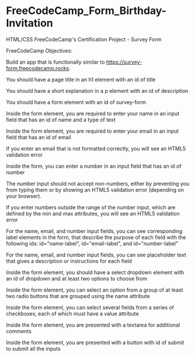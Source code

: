 # FreeCodeCamp_Form_Birthday-Invitation
HTML/CSS FreeCodeCamp's Certification Project - Survey Form 


FreeCodeCamp Objectives:

  Build an app that is functionally similar to https://survey-form.freecodecamp.rocks.

  You should have a page title in an h1 element with an id of title
  
  You should have a short explanation in a p element with an id of description
  
  You should have a form element with an id of survey-form
  
  Inside the form element, you are required to enter your name in an input field that has an id of name and a type of text
  
  Inside the form element, you are required to enter your email in an input field that has an id of email
  
  If you enter an email that is not formatted correctly, you will see an HTML5 validation error
  
  Inside the form, you can enter a number in an input field that has an id of number
  
  The number input should not accept non-numbers, either by preventing you from typing them or by showing an HTML5 validation error (depending on your browser).
  
  If you enter numbers outside the range of the number input, which are defined by the min and max attributes, you will see an HTML5 validation error
  
  For the name, email, and number input fields, you can see corresponding label elements in the form, that describe the purpose of each field with the following ids: id="name-label", id="email-label", and id="number-label"
  
  For the name, email, and number input fields, you can see placeholder text that gives a description or instructions for each field
  
  Inside the form element, you should have a select dropdown element with an id of dropdown and at least two options to choose from
  
  Inside the form element, you can select an option from a group of at least two radio buttons that are grouped using the name attribute
  
  Inside the form element, you can select several fields from a series of checkboxes, each of which must have a value attribute
  
  Inside the form element, you are presented with a textarea for additional comments
  
  Inside the form element, you are presented with a button with id of submit to submit all the inputs

